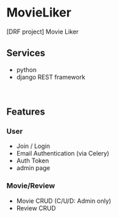 # MovieLiker
 [DRF project] Movie Liker

## Services
- python 
- django REST framework 

<br>

## Features
### User
- Join / Login
- Email Authentication (via Celery)
- Auth Token
- admin page 

### Movie/Review
- Movie CRUD (C/U/D: Admin only)
- Review CRUD
